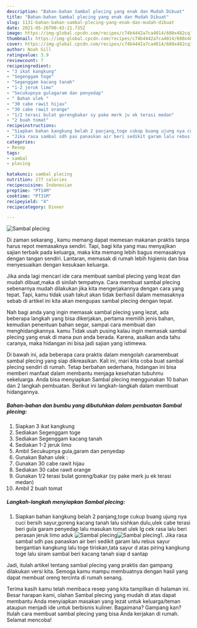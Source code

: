 ```yaml
---
description: "Bahan-bahan Sambal plecing yang enak dan Mudah Dibuat"
title: "Bahan-bahan Sambal plecing yang enak dan Mudah Dibuat"
slug: 1131-bahan-bahan-sambal-plecing-yang-enak-dan-mudah-dibuat
date: 2021-05-26T00:43:21.735Z
image: https://img-global.cpcdn.com/recipes/c74b4442a7ca4014/680x482cq70/sambal-plecing-foto-resep-utama.jpg
thumbnail: https://img-global.cpcdn.com/recipes/c74b4442a7ca4014/680x482cq70/sambal-plecing-foto-resep-utama.jpg
cover: https://img-global.cpcdn.com/recipes/c74b4442a7ca4014/680x482cq70/sambal-plecing-foto-resep-utama.jpg
author: Noah Gill
ratingvalue: 3.9
reviewcount: 7
recipeingredient:
- "3 ikat kangkung"
- "Segenggam toge"
- "Segenggam kacang tanah"
- "1-2 jeruk limo"
- "Secukupnya gulagaram dan penyedap"
- " Bahan ulek "
- "30 cabe rawit hijau"
- "30 cabe rawit orange"
- "1/2 terasi bulat gorengbakar sy pake merk ju ek terasi medan"
- "2 buah tomat"
recipeinstructions:
- "Siapkan bahan kangkung belah 2 panjang,toge cukup buang ujung nya cuci bersih sayur,goreng kacang tanah lalu sishkan dulu,ulek cabe terasi beri gula garam penyedap lalu masukan tomat ulek lg cek rasa lalu beri perasan jeruk limo aduk"
- "Jika rasa sambal sdh pas panaskan air beri sedikit garam lalu rebus sayur bergantian kangkung lalu toge tiriskan,tata sayur d atas piring kangkung toge lalu siram sambal beri kacang tanah siap d santap"
categories:
- Resep
tags:
- sambal
- plecing

katakunci: sambal plecing 
nutrition: 277 calories
recipecuisine: Indonesian
preptime: "PT14M"
cooktime: "PT31M"
recipeyield: "4"
recipecategory: Dinner

---
```



![Sambal plecing](https://img-global.cpcdn.com/recipes/c74b4442a7ca4014/680x482cq70/sambal-plecing-foto-resep-utama.jpg)

Di zaman  sekarang , kamu memang dapat memesan makanan praktis tanpa harus repot memasaknya sendiri. Tapi, bagi kita yang mau menyajikan sajian terbaik pada keluarga, maka kita memang lebih bagus memasaknya dengan tangan sendiri. Lantaran, memasak di rumah lebih higienis dan bisa menyesuaikan dengan kesukaan keluarga.

Jika anda lagi mencari ide cara membuat sambal plecing yang lezat dan mudah dibuat,maka di sinilah tempatnya. Cara membuat sambal plecing  sebenarnya mudah dilakukan jika kita mengerjakannya dengan cara yang tepat. Tapi, kamu tidak usah takut akan tidak berhasil dalam memasaknya 
sebab di artikel ini kita akan mengupas sambal plecing dengan tepat.  



Nah bagi anda yang ingin memasak sambal plecing yang lezat, ada beberapa langkah yang bisa dikerjakan, pertama memilih jenis bahan, kemudian penentuan bahan segar, sampai cara membuat dan menghidangkannya. kamu Tidak usah pusing kalau ingin memasak sambal plecing yang enak di mana pun anda berada. Karena, asalkan anda  tahu caranya, maka hidangan ini bisa jadi sajian yang istimewa.

Di bawah ini, ada beberapa cara praktis  dalam mengolah caramembuat sambal plecing yang siap dikreasikan. Kali ini, mari kita coba buat sambal plecing sendiri di rumah. Tetap berbahan sederhana, hidangan ini bisa memberi manfaat dalam membantu menjaga kesehatan tubuhmu sekeluarga. Anda bisa menyiapkan Sambal plecing menggunakan 10 bahan dan 2 langkah pembuatan. Berikut ini langkah-langkah dalam membuat hidangannya.

<!--inarticleads1-->

##### Bahan-bahan dan bumbu yang dibutuhkan dalam pembuatan Sambal plecing:

1. Siapkan 3 ikat kangkung
1. Sediakan Segenggam toge
1. Sediakan Segenggam kacang tanah
1. Sediakan 1-2 jeruk limo
1. Ambil Secukupnya gula,garam dan penyedap
1. Gunakan  Bahan ulek :
1. Gunakan 30 cabe rawit hijau
1. Sediakan 30 cabe rawit orange
1. Gunakan 1/2 terasi bulat goreng/bakar (sy pake merk ju ek terasi medan)
1. Ambil 2 buah tomat




<!--inarticleads2-->

##### Langkah-langkah menyiapkan Sambal plecing:

1. Siapkan bahan kangkung belah 2 panjang,toge cukup buang ujung nya cuci bersih sayur,goreng kacang tanah lalu sishkan dulu,ulek cabe terasi beri gula garam penyedap lalu masukan tomat ulek lg cek rasa lalu beri perasan jeruk limo aduk
<img src="https://img-global.cpcdn.com/steps/3d70df274ae9d874/160x128cq70/sambal-plecing-langkah-memasak-1-foto.jpg" alt="Sambal plecing"><img src="https://img-global.cpcdn.com/steps/4101524c17e3ae8e/160x128cq70/sambal-plecing-langkah-memasak-1-foto.jpg" alt="Sambal plecing">1. Jika rasa sambal sdh pas panaskan air beri sedikit garam lalu rebus sayur bergantian kangkung lalu toge tiriskan,tata sayur d atas piring kangkung toge lalu siram sambal beri kacang tanah siap d santap




Jadi, itulah artikel tentang  sambal plecing  yang praktis dan gampang dilakukan versi kita. Semoga kamu mampu membuatnya dengan hasil yang dapat membuat oreng tercinta di rumah senang. 

Terima kasih kamu telah membaca resep yang kita tampilkan di halaman ini. Besar harapan kami, olahan  Sambal plecing yang mudah di atas dapat membantu Anda menyiapkan masakan yang lezat untuk keluarga/teman ataupun menjadi ide untuk berbisnis kuliner. Bagaimana? Gampang kan? Itulah cara membuat sambal plecing yang bisa Anda kerjakan di rumah. Selamat mencoba!

